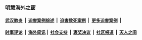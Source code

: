 
### 明慧海外之窗

####  [武汉肺炎](indexes/365.md?t=05242301) &nbsp;|&nbsp;  [迫害案例综述](indexes/328.md?t=05242301) &nbsp;|&nbsp; [迫害致死案例](indexes/277.md?t=05242301)  &nbsp;|&nbsp; [更多迫害案例](indexes/81.md?t=05242301)  &nbsp;|&nbsp; 
####  [时事评论](indexes/19.md?t=05242301) &nbsp;|&nbsp; [海外简讯](indexes/245.md?t=05242301)&nbsp;|&nbsp;  [社会支持](indexes/140.md?t=05242301) &nbsp;|&nbsp; [褒奖决议](indexes/282.md?t=05242301) &nbsp;|&nbsp; [社区报道](indexes/91.md?t=05242301)  &nbsp;|&nbsp; [天人之间](indexes/78.md?t=05242301) 

